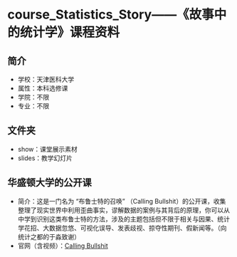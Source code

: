 # course_Statistics_Story——《故事中的统计学》课程资料

## 简介
* 学校：天津医科大学
* 属性：本科选修课
* 学院：不限
* 专业：不限

## 文件夹
* show：课堂展示素材
* slides：教学幻灯片

## 华盛顿大学的公开课
* 简介：这是一门名为 “布鲁士特的召唤” （Calling Bullshit）的公开课，收集整理了现实世界中利用歪曲事实，谬解数据的案例与其背后的原理，你可以从中学到识别这类布鲁士特的方法，涉及的主题包括但不限于相关与因果、统计学花招、大数据忽悠、可视化误导、发表歧视、掠夺性期刊、假新闻等。（向统计之都的于淼致谢）
* 官网（含视频）：[Calling Bullshit](https://callingbullshit.org/index.html)

